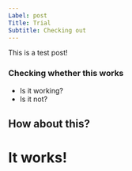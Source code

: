 ```yaml
---
Label: post
Title: Trial
Subtitle: Checking out
---
```


This is a test post!  
### Checking whether this works  
- Is it working?  
- Is it not?  

## How about this?  

# It works!
